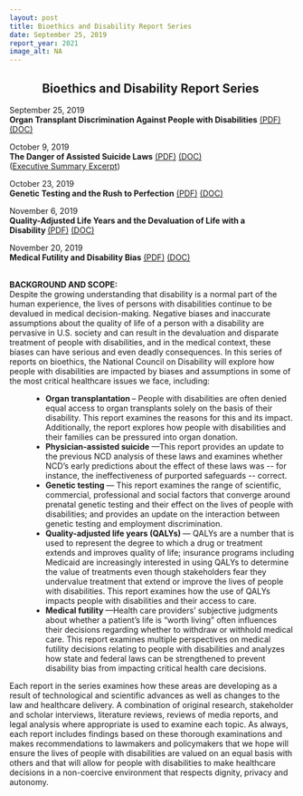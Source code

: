 ```yaml
---
layout: post
title: Bioethics and Disability Report Series
date: September 25, 2019
report_year: 2021
image_alt: NA
---
```

<h2 style="text-align: center;"><strong>Bioethics and Disability Report Series&nbsp;</strong></h2><p>September 25, 2019<br /><strong>Organ Transplant Discrimination Against People with Disabilities</strong> <a href="/sites/default/files/NCD_Organ_Transplant_508.pdf">(PDF)</a> <a href="/sites/default/files/NCD_Organ_Transplant.docx">(DOC)</a></p><p>October 9, 2019<br /><strong>The Danger of Assisted Suicide Laws</strong> <a href="/sites/default/files/NCD_Assisted_Suicide_Report_508.pdf">(PDF)</a> <a href="/sites/default/files/NCD_Assisted_Suicide_Report.docx">(DOC)</a><br />(<a href="/sites/default/files/NCD_Assisted_Suicide_Report_508_Executive%20Summary.pdf">Executive Summary Excerpt</a>)</p><p>October 23, 2019<br /><strong>Genetic Testing and the Rush to Perfection</strong> <a href="/sites/default/files/NCD_Genetic_Testing_Report_508.pdf">(PDF)</a> <a href="/sites/default/files/NCD_Genetic_Testing_Report.docx">(DOC)</a></p><p>November 6, 2019<br /><strong>Quality-Adjusted Life Years and the Devaluation of Life with a Disability&nbsp;</strong><a href="/sites/default/files/NCD_Quality_Adjusted_Life_Report_508.pdf">(PDF)</a>&nbsp;<a href="/sites/default/files/NCD_Quality_Adjusted_Life_Years.docx">(DOC)</a></p><p>November 20, 2019<br /><strong>Medical Futility and Disability Bias</strong>&nbsp;<a href="/sites/default/files/NCD_Medical_Futility_Report_508.pdf">(PDF)</a> <a href="/sites/default/files/NCD_Medical_Futility_Report.docx">(DOC)</a></p><p><br /><strong>BACKGROUND AND SCOPE:</strong><br />Despite the growing understanding that disability is a normal part of the human experience, the lives of persons with disabilities continue to be devalued in medical decision-making. Negative biases and inaccurate assumptions about the quality of life of a person with a disability are pervasive in U.S. society and can result in the devaluation and disparate treatment of people with disabilities, and in the medical context, these biases can have serious and even deadly consequences. In this series of reports on bioethics, the National Council on Disability will explore how people with disabilities are impacted by biases and assumptions in some of the most critical healthcare issues we face, including:</p><ul style="margin-left: 40px;"><li><strong>Organ transplantation </strong>&ndash; People with disabilities are often denied equal access to organ transplants solely on the basis of their disability. This report examines the reasons for this and its impact. Additionally, the report explores how people with disabilities and their families can be pressured into organ donation.&nbsp;&nbsp;</li><li><strong>Physician-assisted suicide</strong> &mdash;This report provides an update to the previous NCD analysis of these laws and examines whether NCD&rsquo;s early predictions about the effect of these laws was -- for instance, the ineffectiveness of purported safeguards --&nbsp;correct.</li><li><strong>Genetic testing </strong>&mdash; This report examines the range of scientific, commercial, professional and social factors that converge around prenatal genetic testing and their effect on the lives of people with disabilities; and provides an update on the interaction between genetic testing and employment discrimination.</li><li><strong>Quality-adjusted life years (QALYs) </strong>&mdash; QALYs are a number that is used to represent the degree to which a drug or treatment extends and improves quality of life; insurance programs including Medicaid are increasingly interested in using QALYs to determine the value of treatments even though stakeholders fear they undervalue treatment that extend or improve the lives of people with disabilities. This report examines how the use of QALYs impacts people with disabilities and their access to care.&nbsp;</li><li><strong>Medical futility </strong>&mdash;Health care providers&rsquo; subjective judgments about whether a patient&rsquo;s life is &ldquo;worth living&rdquo; often influences their decisions regarding whether to withdraw or withhold medical care. This report examines multiple perspectives on medical futility decisions relating to people with disabilities and analyzes how state and federal laws can be strengthened to prevent disability bias from impacting critical health care decisions.</li></ul><p>Each report in the series examines how these areas are developing&nbsp;as a result of&nbsp;technological and scientific advances as well as changes to the law and healthcare delivery. A combination of original research, stakeholder and scholar interviews, literature reviews, reviews of media reports, and legal analysis where appropriate is used to examine each topic. As always, each report includes findings based on these thorough examinations and makes recommendations to lawmakers and policymakers that we hope will ensure the lives of people with disabilities are valued on an equal basis with others and that will allow for people with disabilities to make healthcare decisions in a non-coercive environment that respects dignity, privacy and autonomy.</p>